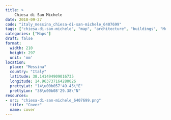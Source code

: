 ```yaml
---
title: > 
    Chiesa di San Michele
date: 2018-09-27
code: "italy_messina_chiesa-di-san-michele_6407699"
tags: ["chiesa-di-san-michele", "map", "architecture", "buildings", "Messina", "Italy"]
categories: ["Maps"]
draft: false
format:
  width: 210
  height: 297
  unit: 'mm'
location:
  place: "Messina"
  country: "Italy"
  latitude: 38.141494909016735
  longitude: 14.963737164280026
  prettyLat: "14\u00b057'49.45\"E"
  prettyLon: "38\u00b08'29.38\"N"
resources:
- src: "chiesa-di-san-michele_6407699.png"
  title: "Cover"
  name: cover
---
```

